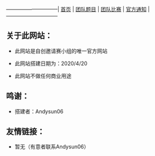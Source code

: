 ——————————|  [首页](https://andysun06.github.io/noip-zcyqsxz/)  |  [团队题目]()  |  [团队比赛]()  |  [官方通知]()  |——————————

## 关于此网站：

- 此网站是自创邀请赛小组的唯一官方网站

- 此网站搭建日期为：2020/4/20

- 此网站不做任何商业用途

## 鸣谢：

- 搭建者：Andysun06

## 友情链接：

- 暂无（有意者联系Andysun06）

